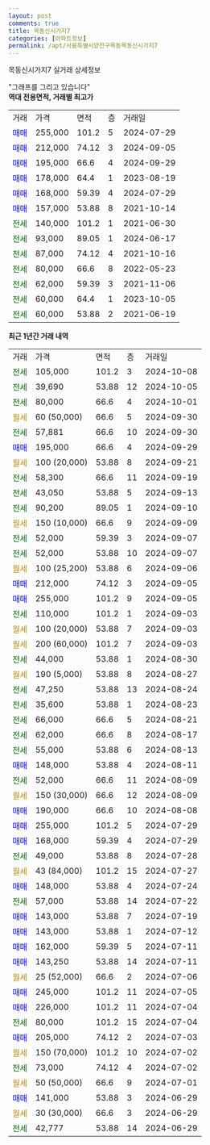 ```yaml
---
layout: post
comments: true
title: 목동신시가지7
categories: [아파트정보]
permalink: /apt/서울특별시양천구목동목동신시가지7
---
```


목동신시가지7 실거래 상세정보

<script type="text/javascript">
  google.charts.load('current', {'packages':['line', 'corechart']});
  google.charts.setOnLoadCallback(drawChart);

  function drawChart() {
    var data = new google.visualization.DataTable();
    data.addColumn('date', '거래일');
    data.addColumn('number', "매매");
    data.addColumn('number', "전세");
    data.addColumn('number', "전매");

    data.addRows([[new Date(Date.parse("2024-10-08")), null, 105000, null], [new Date(Date.parse("2024-10-05")), null, 39690, null], [new Date(Date.parse("2024-10-01")), null, 80000, null], [new Date(Date.parse("2024-09-30")), null, null, null], [new Date(Date.parse("2024-09-30")), null, 57881, null], [new Date(Date.parse("2024-09-29")), 195000, null, null], [new Date(Date.parse("2024-09-21")), null, null, null], [new Date(Date.parse("2024-09-19")), null, 58300, null], [new Date(Date.parse("2024-09-13")), null, 43050, null], [new Date(Date.parse("2024-09-10")), null, 90200, null], [new Date(Date.parse("2024-09-09")), null, null, null], [new Date(Date.parse("2024-09-07")), null, 52000, null], [new Date(Date.parse("2024-09-07")), null, 52000, null], [new Date(Date.parse("2024-09-06")), null, null, null], [new Date(Date.parse("2024-09-05")), 212000, null, null], [new Date(Date.parse("2024-09-05")), 255000, null, null], [new Date(Date.parse("2024-09-03")), null, 110000, null], [new Date(Date.parse("2024-09-03")), null, null, null], [new Date(Date.parse("2024-09-03")), null, null, null], [new Date(Date.parse("2024-08-30")), null, 44000, null], [new Date(Date.parse("2024-08-27")), null, null, null], [new Date(Date.parse("2024-08-24")), null, 47250, null], [new Date(Date.parse("2024-08-23")), null, 35600, null], [new Date(Date.parse("2024-08-21")), null, 66000, null], [new Date(Date.parse("2024-08-17")), null, 62000, null], [new Date(Date.parse("2024-08-13")), null, 55000, null], [new Date(Date.parse("2024-08-11")), 148000, null, null], [new Date(Date.parse("2024-08-09")), null, 52000, null], [new Date(Date.parse("2024-08-09")), null, null, null], [new Date(Date.parse("2024-08-08")), 190000, null, null], [new Date(Date.parse("2024-07-29")), 255000, null, null], [new Date(Date.parse("2024-07-29")), 168000, null, null], [new Date(Date.parse("2024-07-28")), null, 49000, null], [new Date(Date.parse("2024-07-27")), null, null, null], [new Date(Date.parse("2024-07-24")), 148000, null, null], [new Date(Date.parse("2024-07-22")), null, 57000, null], [new Date(Date.parse("2024-07-19")), 143000, null, null], [new Date(Date.parse("2024-07-12")), 143000, null, null], [new Date(Date.parse("2024-07-11")), 162000, null, null], [new Date(Date.parse("2024-07-11")), 143250, null, null], [new Date(Date.parse("2024-07-06")), null, null, null], [new Date(Date.parse("2024-07-05")), 245000, null, null], [new Date(Date.parse("2024-07-04")), 226000, null, null], [new Date(Date.parse("2024-07-04")), null, 80000, null], [new Date(Date.parse("2024-07-03")), 205000, null, null], [new Date(Date.parse("2024-07-02")), null, null, null], [new Date(Date.parse("2024-07-02")), null, 73000, null], [new Date(Date.parse("2024-07-01")), null, null, null], [new Date(Date.parse("2024-06-29")), 141000, null, null], [new Date(Date.parse("2024-06-29")), null, null, null], [new Date(Date.parse("2024-06-29")), null, 42777, null]]);

    var options = {
      hAxis: {
        format: 'yyyy/MM/dd'
      },    
      lineWidth: 0,
      pointsVisible: true,    
      title: '최근 1년간 유형별 실거래가 분포',
      legend: { position: 'bottom' }
    };

    var formatter = new google.visualization.NumberFormat({pattern:'###,###'} );
    formatter.format(data, 1);
    formatter.format(data, 2);
    
    setTimeout(function() {
        var chart = new google.visualization.LineChart(document.getElementById('columnchart_material'));
        chart.draw(data, (options));
        document.getElementById('loading').style.display = 'none';
    }, 200);
  }
</script>


<div id="loading" style="z-index:20; display: block; margin-left: 0px">"그래프를 그리고 있습니다"</div>
<div id="columnchart_material" style="width: 95%; margin-left: 0px; display: block"></div>
<!-- contents start -->
<b>역대 전용면적, 거래별 최고가</b>
<table class="sortable">
    <tr>
      <td>거래</td>
      <td>가격</td>
      <td>면적</td>
      <td>층</td>
      <td>거래일</td>
    </tr>
        <tr>
          <td><a style="color: blue">매매</a></td>
          <td>255,000</td>
          <td>101.2</td>
          <td>5</td>
          <td>2024-07-29</td>
        </tr>            <tr>
          <td><a style="color: blue">매매</a></td>
          <td>212,000</td>
          <td>74.12</td>
          <td>3</td>
          <td>2024-09-05</td>
        </tr>            <tr>
          <td><a style="color: blue">매매</a></td>
          <td>195,000</td>
          <td>66.6</td>
          <td>4</td>
          <td>2024-09-29</td>
        </tr>            <tr>
          <td><a style="color: blue">매매</a></td>
          <td>178,000</td>
          <td>64.4</td>
          <td>1</td>
          <td>2023-08-19</td>
        </tr>            <tr>
          <td><a style="color: blue">매매</a></td>
          <td>168,000</td>
          <td>59.39</td>
          <td>4</td>
          <td>2024-07-29</td>
        </tr>            <tr>
          <td><a style="color: blue">매매</a></td>
          <td>157,000</td>
          <td>53.88</td>
          <td>8</td>
          <td>2021-10-14</td>
        </tr>        
        <tr>
              <td><a style="color: darkgreen">전세</a></td>
              <td>140,000</td>
              <td>101.2</td>
              <td>1</td>
              <td>2021-06-30</td>
            </tr>            <tr>
              <td><a style="color: darkgreen">전세</a></td>
              <td>93,000</td>
              <td>89.05</td>
              <td>1</td>
              <td>2024-06-17</td>
            </tr>            <tr>
              <td><a style="color: darkgreen">전세</a></td>
              <td>87,000</td>
              <td>74.12</td>
              <td>4</td>
              <td>2021-10-16</td>
            </tr>            <tr>
              <td><a style="color: darkgreen">전세</a></td>
              <td>80,000</td>
              <td>66.6</td>
              <td>8</td>
              <td>2022-05-23</td>
            </tr>            <tr>
              <td><a style="color: darkgreen">전세</a></td>
              <td>62,000</td>
              <td>59.39</td>
              <td>3</td>
              <td>2021-11-06</td>
            </tr>            <tr>
              <td><a style="color: darkgreen">전세</a></td>
              <td>60,000</td>
              <td>64.4</td>
              <td>1</td>
              <td>2023-10-05</td>
            </tr>            <tr>
              <td><a style="color: darkgreen">전세</a></td>
              <td>60,000</td>
              <td>53.88</td>
              <td>2</td>
              <td>2021-06-19</td>
            </tr>        
    
</table>

<b>최근 1년간 거래 내역</b>

<table class="sortable">
    <tr>
      <td>거래</td>
      <td>가격</td>
      <td>면적</td>
      <td>층</td>
      <td>거래일</td>
    </tr>
    <tr>
      <td><a style="color: darkgreen">전세</a></td>
      <td>105,000</td>
      <td>101.2</td>
      <td>3</td>
      <td>2024-10-08</td>
    </tr>          <tr>
      <td><a style="color: darkgreen">전세</a></td>
      <td>39,690</td>
      <td>53.88</td>
      <td>12</td>
      <td>2024-10-05</td>
    </tr>          <tr>
      <td><a style="color: darkgreen">전세</a></td>
      <td>80,000</td>
      <td>66.6</td>
      <td>4</td>
      <td>2024-10-01</td>
    </tr>          <tr>
      <td><a style="color: darkgoldenrod">월세</a></td>
      <td>60 (50,000)</td>
      <td>66.6</td>
      <td>5</td>
      <td>2024-09-30</td>
    </tr>          <tr>
      <td><a style="color: darkgreen">전세</a></td>
      <td>57,881</td>
      <td>66.6</td>
      <td>10</td>
      <td>2024-09-30</td>
    </tr>          <tr>
      <td><a style="color: blue">매매</a></td>
      <td>195,000</td>
      <td>66.6</td>
      <td>4</td>
      <td>2024-09-29</td>
    </tr>          <tr>
      <td><a style="color: darkgoldenrod">월세</a></td>
      <td>100 (20,000)</td>
      <td>53.88</td>
      <td>8</td>
      <td>2024-09-21</td>
    </tr>          <tr>
      <td><a style="color: darkgreen">전세</a></td>
      <td>58,300</td>
      <td>66.6</td>
      <td>11</td>
      <td>2024-09-19</td>
    </tr>          <tr>
      <td><a style="color: darkgreen">전세</a></td>
      <td>43,050</td>
      <td>53.88</td>
      <td>5</td>
      <td>2024-09-13</td>
    </tr>          <tr>
      <td><a style="color: darkgreen">전세</a></td>
      <td>90,200</td>
      <td>89.05</td>
      <td>1</td>
      <td>2024-09-10</td>
    </tr>          <tr>
      <td><a style="color: darkgoldenrod">월세</a></td>
      <td>150 (10,000)</td>
      <td>66.6</td>
      <td>9</td>
      <td>2024-09-09</td>
    </tr>          <tr>
      <td><a style="color: darkgreen">전세</a></td>
      <td>52,000</td>
      <td>59.39</td>
      <td>3</td>
      <td>2024-09-07</td>
    </tr>          <tr>
      <td><a style="color: darkgreen">전세</a></td>
      <td>52,000</td>
      <td>53.88</td>
      <td>10</td>
      <td>2024-09-07</td>
    </tr>          <tr>
      <td><a style="color: darkgoldenrod">월세</a></td>
      <td>100 (25,200)</td>
      <td>53.88</td>
      <td>6</td>
      <td>2024-09-06</td>
    </tr>          <tr>
      <td><a style="color: blue">매매</a></td>
      <td>212,000</td>
      <td>74.12</td>
      <td>3</td>
      <td>2024-09-05</td>
    </tr>          <tr>
      <td><a style="color: blue">매매</a></td>
      <td>255,000</td>
      <td>101.2</td>
      <td>9</td>
      <td>2024-09-05</td>
    </tr>          <tr>
      <td><a style="color: darkgreen">전세</a></td>
      <td>110,000</td>
      <td>101.2</td>
      <td>1</td>
      <td>2024-09-03</td>
    </tr>          <tr>
      <td><a style="color: darkgoldenrod">월세</a></td>
      <td>100 (20,000)</td>
      <td>53.88</td>
      <td>7</td>
      <td>2024-09-03</td>
    </tr>          <tr>
      <td><a style="color: darkgoldenrod">월세</a></td>
      <td>200 (60,000)</td>
      <td>101.2</td>
      <td>7</td>
      <td>2024-09-03</td>
    </tr>          <tr>
      <td><a style="color: darkgreen">전세</a></td>
      <td>44,000</td>
      <td>53.88</td>
      <td>1</td>
      <td>2024-08-30</td>
    </tr>          <tr>
      <td><a style="color: darkgoldenrod">월세</a></td>
      <td>190 (5,000)</td>
      <td>53.88</td>
      <td>8</td>
      <td>2024-08-27</td>
    </tr>          <tr>
      <td><a style="color: darkgreen">전세</a></td>
      <td>47,250</td>
      <td>53.88</td>
      <td>13</td>
      <td>2024-08-24</td>
    </tr>          <tr>
      <td><a style="color: darkgreen">전세</a></td>
      <td>35,600</td>
      <td>53.88</td>
      <td>1</td>
      <td>2024-08-23</td>
    </tr>          <tr>
      <td><a style="color: darkgreen">전세</a></td>
      <td>66,000</td>
      <td>66.6</td>
      <td>5</td>
      <td>2024-08-21</td>
    </tr>          <tr>
      <td><a style="color: darkgreen">전세</a></td>
      <td>62,000</td>
      <td>66.6</td>
      <td>8</td>
      <td>2024-08-17</td>
    </tr>          <tr>
      <td><a style="color: darkgreen">전세</a></td>
      <td>55,000</td>
      <td>53.88</td>
      <td>6</td>
      <td>2024-08-13</td>
    </tr>          <tr>
      <td><a style="color: blue">매매</a></td>
      <td>148,000</td>
      <td>53.88</td>
      <td>4</td>
      <td>2024-08-11</td>
    </tr>          <tr>
      <td><a style="color: darkgreen">전세</a></td>
      <td>52,000</td>
      <td>66.6</td>
      <td>11</td>
      <td>2024-08-09</td>
    </tr>          <tr>
      <td><a style="color: darkgoldenrod">월세</a></td>
      <td>150 (30,000)</td>
      <td>66.6</td>
      <td>12</td>
      <td>2024-08-09</td>
    </tr>          <tr>
      <td><a style="color: blue">매매</a></td>
      <td>190,000</td>
      <td>66.6</td>
      <td>10</td>
      <td>2024-08-08</td>
    </tr>          <tr>
      <td><a style="color: blue">매매</a></td>
      <td>255,000</td>
      <td>101.2</td>
      <td>5</td>
      <td>2024-07-29</td>
    </tr>          <tr>
      <td><a style="color: blue">매매</a></td>
      <td>168,000</td>
      <td>59.39</td>
      <td>4</td>
      <td>2024-07-29</td>
    </tr>          <tr>
      <td><a style="color: darkgreen">전세</a></td>
      <td>49,000</td>
      <td>53.88</td>
      <td>8</td>
      <td>2024-07-28</td>
    </tr>          <tr>
      <td><a style="color: darkgoldenrod">월세</a></td>
      <td>43 (84,000)</td>
      <td>101.2</td>
      <td>15</td>
      <td>2024-07-27</td>
    </tr>          <tr>
      <td><a style="color: blue">매매</a></td>
      <td>148,000</td>
      <td>53.88</td>
      <td>4</td>
      <td>2024-07-24</td>
    </tr>          <tr>
      <td><a style="color: darkgreen">전세</a></td>
      <td>57,000</td>
      <td>53.88</td>
      <td>14</td>
      <td>2024-07-22</td>
    </tr>          <tr>
      <td><a style="color: blue">매매</a></td>
      <td>143,000</td>
      <td>53.88</td>
      <td>7</td>
      <td>2024-07-19</td>
    </tr>          <tr>
      <td><a style="color: blue">매매</a></td>
      <td>143,000</td>
      <td>53.88</td>
      <td>1</td>
      <td>2024-07-12</td>
    </tr>          <tr>
      <td><a style="color: blue">매매</a></td>
      <td>162,000</td>
      <td>59.39</td>
      <td>5</td>
      <td>2024-07-11</td>
    </tr>          <tr>
      <td><a style="color: blue">매매</a></td>
      <td>143,250</td>
      <td>53.88</td>
      <td>14</td>
      <td>2024-07-11</td>
    </tr>          <tr>
      <td><a style="color: darkgoldenrod">월세</a></td>
      <td>25 (52,000)</td>
      <td>66.6</td>
      <td>2</td>
      <td>2024-07-06</td>
    </tr>          <tr>
      <td><a style="color: blue">매매</a></td>
      <td>245,000</td>
      <td>101.2</td>
      <td>11</td>
      <td>2024-07-05</td>
    </tr>          <tr>
      <td><a style="color: blue">매매</a></td>
      <td>226,000</td>
      <td>101.2</td>
      <td>11</td>
      <td>2024-07-04</td>
    </tr>          <tr>
      <td><a style="color: darkgreen">전세</a></td>
      <td>80,000</td>
      <td>101.2</td>
      <td>15</td>
      <td>2024-07-04</td>
    </tr>          <tr>
      <td><a style="color: blue">매매</a></td>
      <td>205,000</td>
      <td>74.12</td>
      <td>2</td>
      <td>2024-07-03</td>
    </tr>          <tr>
      <td><a style="color: darkgoldenrod">월세</a></td>
      <td>150 (70,000)</td>
      <td>101.2</td>
      <td>10</td>
      <td>2024-07-02</td>
    </tr>          <tr>
      <td><a style="color: darkgreen">전세</a></td>
      <td>73,000</td>
      <td>74.12</td>
      <td>4</td>
      <td>2024-07-02</td>
    </tr>          <tr>
      <td><a style="color: darkgoldenrod">월세</a></td>
      <td>50 (50,000)</td>
      <td>66.6</td>
      <td>9</td>
      <td>2024-07-01</td>
    </tr>          <tr>
      <td><a style="color: blue">매매</a></td>
      <td>141,000</td>
      <td>53.88</td>
      <td>3</td>
      <td>2024-06-29</td>
    </tr>          <tr>
      <td><a style="color: darkgoldenrod">월세</a></td>
      <td>30 (30,000)</td>
      <td>66.6</td>
      <td>3</td>
      <td>2024-06-29</td>
    </tr>          <tr>
      <td><a style="color: darkgreen">전세</a></td>
      <td>42,777</td>
      <td>53.88</td>
      <td>14</td>
      <td>2024-06-29</td>
    </tr>      </table>
<!-- contents end -->    

